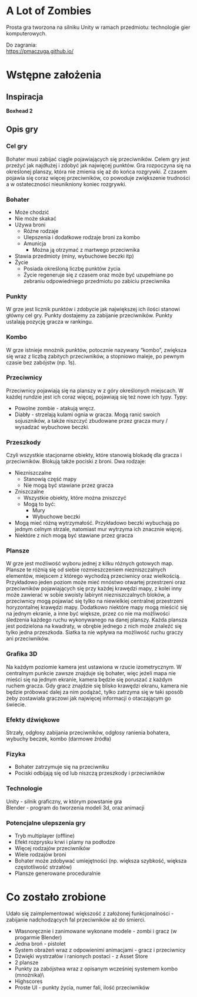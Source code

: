 # A Lot of Zombies

Prosta gra tworzona na silniku Unity w ramach przedmiotu: technologie gier komputerowych.

Do zagrania:    
https://pmaczuga.github.io/

# Wstępne założenia

## Inspiracja
**Boxhead 2**

## Opis gry
### Cel gry
Bohater musi zabijać ciągle pojawiających się przeciwników. 
Celem gry jest przeżyć jak najdłużej i zdobyć jak najwięcej punktów. 
Gra rozpoczyna się na określonej planszy, która nie zmienia się aż do końca rozgrywki. 
Z czasem pojawia się coraz więcej przeciwników, co powoduje zwiększenie trudności a w ostateczności nieunikniony koniec rozgrywki.

### Bohater 
- Może chodzić
- Nie może skakać
- Używa broni
  - Różne rodzaje
  - Ulepszenia i dodatkowe rodzaje broni za kombo
  - Amunicja
    - Można ją otrzymać z martwego przeciwnika
- Stawia przedmioty (miny, wybuchowe beczki itp)
- Życie
  - Posiada określoną liczbę punktów życia
  - Życie regeneruje się z czasem oraz może być uzupełniane po zebraniu odpowiedniego przedmiotu po zabiciu przeciwnika
  
### Punkty
W grze jest licznik punktów i zdobycie jak największej ich ilości stanowi główny cel gry. 
Punkty dostajemy za zabijanie przeciwników. Punkty ustalają pozycję gracza w rankingu.
  
### Kombo
W grze istnieje mnożnik punktów, potocznie nazywany “kombo”, zwiększa się wraz z liczbą zabitych przeciwników, 
a stopniowo maleje, po pewnym czasie bez zabójstw (np. 1s).

### Przeciwnicy
Przeciwnicy pojawiają się na planszy w z góry określonych miejscach. 
W każdej rundzie jest ich coraz więcej, pojawiają się też nowe ich typy.
Typy:
- Powolne zombie - atakują wręcz. 
- Diabły - strzelają kulami ognia w gracza. Mogą ranić swoich sojuszników, 
  a także niszczyć zbudowane przez gracza mury / wysadzać wybuchowe beczki.

### Przeszkody
Czyli wszystkie stacjonarne obiekty, które stanowią blokadę dla gracza i przeciwników. Blokują także pociski z broni.
Dwa rodzaje:
- Niezniszczalne 
  - Stanowią część mapy 
  - Nie mogą być stawiane przez gracza
- Zniszczalne 
  - Wszystkie obiekty, które można zniszczyć
  - Mogą to być:
    - Mury
    - Wybuchowe beczki
- Mogą mieć różną wytrzymałość. Przykładowo beczki wybuchają po jednym celnym strzale, natomiast mur wytrzyma ich znacznie więcej. 
- Niektóre z nich mogą być stawiane przez gracza

### Plansze
W grze jest możliwość wyboru jednej z kilku różnych gotowych map. 
Plansze te różnią się od siebie rozmieszczeniem niezniszczalnych elementów, 
miejscem z którego wychodzą przeciwnicy oraz wielkością. 
Przykładowo jeden poziom może mieć mnóstwo otwartej przestrzeni oraz przeciwników 
pojawiających się przy każdej krawędzi mapy, z kolei inny może zawierać w sobie swoisty 
labirynt niezniszczalnych bloków, a przeciwnicy mogą pojawiać się tylko na niewielkiej 
centralnej przestrzeni horyzontalnej krawędzi mapy. Dodatkowo niektóre mapy mogą mieścić 
się na jednym ekranie, a inne być większe, przez co nie ma możliwości śledzenia każdego 
ruchu wykonywanego na danej planszy. Każda plansza jest podzielona na kwadraty, w obrębie 
jednego z nich może znaleźć się tylko jedna przeszkoda. Siatka ta nie wpływa na możliwość 
ruchu graczy ani przeciwników.

### Grafika 3D
Na każdym poziomie kamera jest ustawiona w rzucie izometrycznym. W centralnym punkcie 
zawsze znajduje się bohater, więc jeżeli mapa nie mieści się na jednym ekranie, kamera 
będzie się poruszać z każdym ruchem gracza. Gdy gracz znajdzie się blisko krawędzi ekranu, 
kamera nie będzie próbować dalej za nim podążać, tylko zatrzyma się w taki sposób żeby 
zostawiała graczowi jak najwięcej informacji o otaczającym go świecie.

### Efekty dźwiękowe
Strzały, odgłosy zabijania przeciwników, odgłosy ranienia bohatera, wybuchy beczek, kombo (darmowe źródła)

### Fizyka
- Bohater zatrzymuje się na przeciwniku
- Pociski odbijają się od lub niszczą przeszkody i przeciwników

### Technologie
Unity - silnik graficzny, w którym powstanie gra    
Blender - program do tworzenia modeli 3d, oraz animacji

### Potencjalne ulepszenia gry
- Tryb multiplayer (offline)
- Efekt rozprysku krwi i plamy na podłodze
- Więcej rodzajów przeciwników
- Wiele rodzajów broni
- Bohater może zdobywać umiejętności (np. większa szybkość, większa częstotliwość strzałów)
- Plansze generowane proceduralnie

# Co zostało zrobione

Udało się zaimplementować większość z założonej funkcjonalności - zabijanie nadchodzących fal przeciwników aż do śmierci.

- Własnoręcznie i zanimowane wykonane modele - zombi i gracz (w progarmie Blender)
- Jedna broń - pistolet
- System obrażeń wraz z odpowienimi animacjami - gracz i przeciwnicy
- Dźwięki wystrzałów i ranionych postaci - z Asset Store
- 2 plansze
- Punkty za zabójstwa wraz z opisanym wcześniej systemem kombo (mnożnika)\
- Highscores
- Proste UI - punkty życia, numer fali, ilość przeciwników